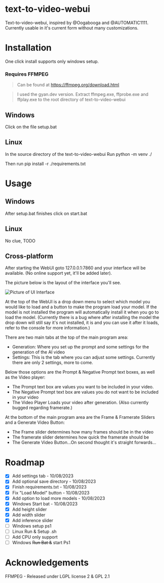 # text-to-video-webui
Text-to-video-webui, inspired by @Oogabooga and @AUTOMATIC1111. Currently usable in it's current form without many customizations. 

# Installation
One click install supports only windows setup.

### Requires FFMPEG
  > Can be found at https://ffmpeg.org/download.html

  > I used the gyan.dev version. Extract ffmpeg.exe, ffprobe.exe and ffplay.exe to the root directory of text-to-video-webui

## Windows
  Click on the file setup.bat   

## Linux
  In the source directory of the text-to-video-webui
  Run python -m venv ./

  Then run
  pip install -r ./requirements.txt
 

# Usage

## Windows
  After setup.bat finishes click on start.bat

## Linux
  No clue, TODO

## Cross-platform
After starting the WebUI goto 127.0.0.1:7860 and your interface will be available. (No online support yet, it'll be added later).

The picture below is the layout of the interface you'll see.

![Picture of UI Interface](https://github.com/CharlesDowling/text-to-video-webui/assets/121833213/ff87e372-191d-478a-bc2b-a5378f7a97e4)

At the top of the WebUI is a drop down menu to select which model you would like to load and a button to make the program load your model. If the model is not installed the program will automatically install it when you go to load the model. (Currently there is a bug where after installing the model the drop down will still say it's not installed, it is and you can use it after it loads, refer to the console for more information.)

There are two main tabs at the top of the main program area: 
- Generation: Where you set up the prompt and some settings for the generation of the AI video
- Settings: This is the tab where you can adjust some settings. Currently there are only 2 settings, more to come.

Below those options are the Prompt & Negative Prompt text boxes, as well as the Video player:
- The Prompt text box are values you want to be included in your video.
- The Negative Prompt text box are values you do not want to be included in your video
- The Video Player Loads your video after generation. (Also currently bugged regarding framerate.)

At the bottom of the main program area are the Frame & Framerate Sliders and a Generate Video Button:
- The Frame slider determines how many frames should be in the video
- The framerate slider determines how quick the framerate should be
- The Generate Video Button...On second thought it's straight forwards...

# Roadmap
- [X]  Add settings tab - 10/08/2023
- [X]  Add optional save directory - 10/08/2023
- [X]  Finish requirements.txt - 10/08/2023
- [X]  Fix "Load Model" button - 10/08/2023
- [X]  Add option to load more models - 10/08/2023
- [X]  Windows Start bat - 10/08/2023
- [X]  Add height slider
- [X]  Add width slider
- [X]  Add inference slider
- [ ]  Windows setup ps1
- [ ]  Linux Run & Setup .sh
- [ ]  Add CPU only support
- [ ]  Windows ~~Run Bat &~~ start Ps1

# Acknowledgements
FFMPEG - Released under LGPL license 2 & GPL 2.1
